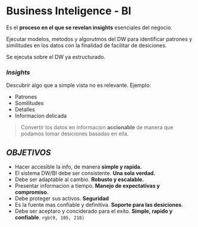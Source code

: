 # Business Inteligence - BI
Es el **proceso en el que se revelan insights** esenciales del negocio.

Ejecutar modelos, metodos y algorutmos del DW para identificar patrones y similitudes en los datos con la finalidad de facilitar de desiciones.

Se ejecuta sobre el DW ya estructurado.
### ***Insights***
Descubrir algo que a simple vista no es relevante.
Ejemplo:
- Patrones
- Somilitudes
- Detalles
- Informacion delicada

> Convertir los datos en informacion **accionable** de manera que podamos tomar desiciones basadas en ella.


## ***OBJETIVOS***
- Hacer accesible la info, de manera **simple y rapida.**
- El sistema DW/BI debe ser consistente. **Una sola verdad.**
- Debe ser adaptable al cambio. **Robusto y escalable.**
- Presentar informacion a tiempo. **Manejo de expectativas y compromiso**.
- Debe proteger sus activos. **Seguridad**
- Es la fuente mas confiable y definitiva. **Soporte para las desiciones**.
- Debe ser aceptaro y conciderado para el exito. **Simple, rapido y confiable**. `rgb(9, 105, 218)`